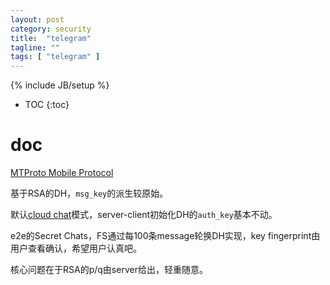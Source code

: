 ```yaml
---
layout: post
category: security
title:  "telegram"
tagline: ""
tags: [ "telegram" ] 
---
```

{% include JB/setup %}

* TOC
{:toc}

# doc

[MTProto Mobile Protocol](https://core.telegram.org/mtproto)

基于RSA的DH，`msg_key`的派生较原始。

默认[cloud chat](https://core.telegram.org/mtproto/description)模式，server-client初始化DH的`auth_key`基本不动。

e2e的Secret Chats，FS通过每100条message轮换DH实现，key fingerprint由用户查看确认，希望用户认真吧。

核心问题在于RSA的p/q由server给出，轻重随意。
